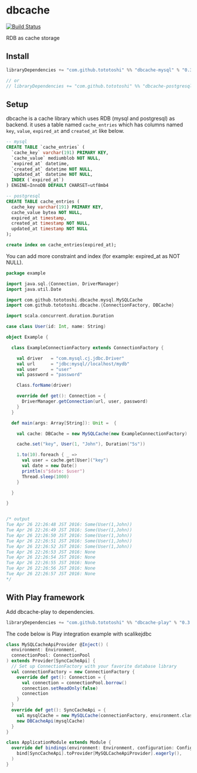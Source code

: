 # dbcache

[![Build Status](https://travis-ci.org/tototoshi/dbcache.svg?branch=master)](https://travis-ci.org/tototoshi/dbcache)

RDB as cache storage

## Install

```scala
libraryDependencies += "com.github.tototoshi" %% "dbcache-mysql" % "0.3.0-SNAPSHOT"

// or
// libraryDependencies += "com.github.tototoshi" %% "dbcache-postgresql" % "0.3.0-SNAPSHOT"
```

## Setup

dbcache is a cache library which uses RDB (mysql and postgresql) as backend. it uses a table named `cache_entries` which has columns named `key`, `value`, `expired_at` and `created_at` like below.


```sql
-- mysql
CREATE TABLE `cache_entries` (
  `cache_key` varchar(191) PRIMARY KEY,
  `cache_value` mediumblob NOT NULL,
  `expired_at` datetime,
  `created_at` datetime NOT NULL,
  `updated_at` datetime NOT NULL,
  INDEX (`expired_at`)
) ENGINE=InnoDB DEFAULT CHARSET=utf8mb4

-- postgresql
CREATE TABLE cache_entries (
  cache_key varchar(191) PRIMARY KEY,
  cache_value bytea NOT NULL,
  expired_at timestamp,
  created_at timestamp NOT NULL,
  updated_at timestamp NOT NULL
);

create index on cache_entries(expired_at);
```

You can add more constraint and index (for example: expired_at as NOT NULL).


```scala
package example

import java.sql.{Connection, DriverManager}
import java.util.Date

import com.github.tototoshi.dbcache.mysql.MySQLCache
import com.github.tototoshi.dbcache.{ConnectionFactory, DBCache}

import scala.concurrent.duration.Duration

case class User(id: Int, name: String)

object Example {

  class ExampleConnectionFactory extends ConnectionFactory {

    val driver   = "com.mysql.cj.jdbc.Driver"
    val url      = "jdbc:mysql//localhost/mydb"
    val user     = "user"
    val password = "password"

    Class.forName(driver)

    override def get(): Connection = {
      DriverManager.getConnection(url, user, password)
    }
  }

  def main(args: Array[String]): Unit =  {

    val cache: DBCache = new MySQLCache(new ExampleConnectionFactory)

    cache.set("key", User(1, "John"), Duration("5s"))

    1.to(10).foreach { _ =>
      val user = cache.get[User]("key")
      val date = new Date()
      println(s"$date: $user")
      Thread.sleep(1000)
    }

  }

}


/* output
Tue Apr 26 22:26:48 JST 2016: Some(User(1,John))
Tue Apr 26 22:26:49 JST 2016: Some(User(1,John))
Tue Apr 26 22:26:50 JST 2016: Some(User(1,John))
Tue Apr 26 22:26:51 JST 2016: Some(User(1,John))
Tue Apr 26 22:26:52 JST 2016: Some(User(1,John))
Tue Apr 26 22:26:53 JST 2016: None
Tue Apr 26 22:26:54 JST 2016: None
Tue Apr 26 22:26:55 JST 2016: None
Tue Apr 26 22:26:56 JST 2016: None
Tue Apr 26 22:26:57 JST 2016: None
*/
```


## With Play framework

Add dbcache-play to dependencies.

```scala
libraryDependencies += "com.github.tototoshi" %% "dbcache-play" % "0.3.0-SNAPSHOT"
```

The code below is Play integration example with scalikejdbc

```scala
class MySQLCacheApiProvider @Inject() (
  environment: Environment,
  connectionPool: ConnectionPool
) extends Provider[SyncCacheApi] {
  // Set up ConnectionFactory with your favorite database library
  val connectionFactory = new ConnectionFactory {
    override def get(): Connection = {
      val connection = connectionPool.borrow()
      connection.setReadOnly(false)
      connection
    }
  }
  override def get(): SyncCacheApi = {
    val mysqlCache = new MySQLCache(connectionFactory, environment.classLoader)
    new DBCacheApi(mysqlCache)
  }
}

class ApplicationModule extends Module {
  override def bindings(environment: Environment, configuration: Configuration): Seq[Binding[_]] = Seq(
    bind[SyncCacheApi].toProvider[MySQLCacheApiProvider].eagerly(),
  )
}
```
